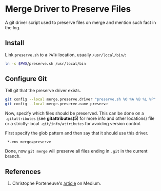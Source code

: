 # Merge Driver to Preserve Files

A git driver script used to preserve files on merge and mention such fact in the log.

## Install

Link `preserve.sh` to a `PATH` location, usually `/usr/local/bin/`:

```bash
ln -s $PWD/preserve.sh /usr/local/bin
```

## Configure Git

Tell git that the preserve driver exists.

```bash
git config --local merge.preserve.driver "preserve.sh %O %A %B %L %P"
git config --local merge.preserve.name preserve
```

Now, specify which files should be preserved. This can be done on a `.gitattributes` (see **gitattributes(5)** for more info and other locations) file or a strictly-local `.git/info/attributes` for avoiding version control.

First specify the glob pattern and then say that it should use this driver.

```
 *.env merge=preserve
```

Done, now `git merge` will preserve all files ending in `.git` in the current branch.

## References

1. Christophe Porteneuve's [article][1] on Medium.

[1]: https://medium.com/@porteneuve/how-to-make-git-preserve-specific-files-while-merging-18c92343826b